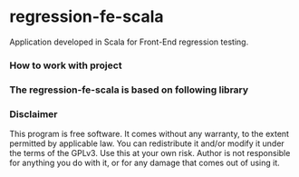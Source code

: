 # regression-fe-scala

Application developed in Scala for Front-End regression testing.




### How to work with project


### The regression-fe-scala is based on following library


### Disclaimer

This program is free software. It comes without any warranty, to the extent permitted by applicable law. You can redistribute it and/or modify it under the terms of the GPLv3. Use this at your own risk. Author is not responsible for anything you do with it, or for any damage that comes out of using it.

